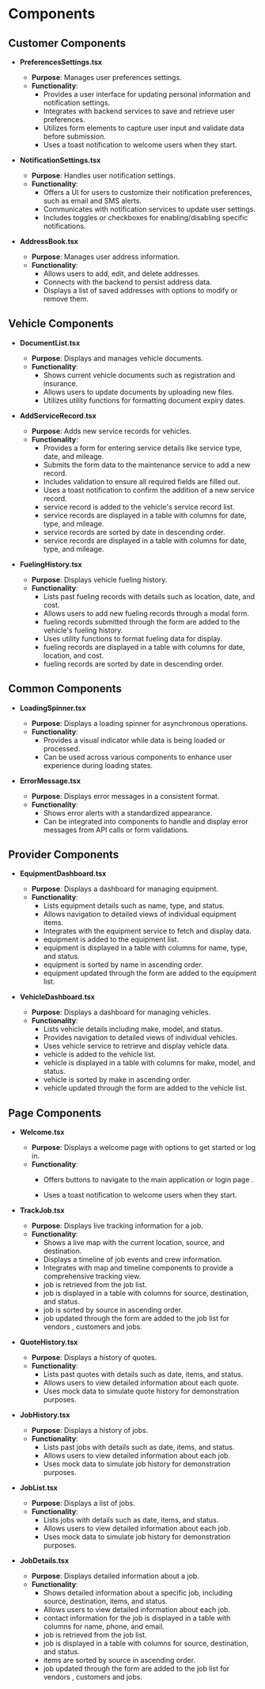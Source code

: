 # Components

## Customer Components

- **PreferencesSettings.tsx**
  - **Purpose**: Manages user preferences settings.
  - **Functionality**: 
    - Provides a user interface for updating personal information and notification settings.
    - Integrates with backend services to save and retrieve user preferences.
    - Utilizes form elements to capture user input and validate data before submission.
    - Uses a toast notification to welcome users when they start.


- **NotificationSettings.tsx**
  - **Purpose**: Handles user notification settings.
  - **Functionality**:
    - Offers a UI for users to customize their notification preferences, such as email and SMS alerts.
    - Communicates with notification services to update user settings.
    - Includes toggles or checkboxes for enabling/disabling specific notifications.

- **AddressBook.tsx**
  - **Purpose**: Manages user address information.
  - **Functionality**:
    - Allows users to add, edit, and delete addresses.
    - Connects with the backend to persist address data.
    - Displays a list of saved addresses with options to modify or remove them.

## Vehicle Components

- **DocumentList.tsx**
  - **Purpose**: Displays and manages vehicle documents.
  - **Functionality**:
    - Shows current vehicle documents such as registration and insurance.
    - Allows users to update documents by uploading new files.
    - Utilizes utility functions for formatting document expiry dates.

- **AddServiceRecord.tsx**
  - **Purpose**: Adds new service records for vehicles.
  - **Functionality**:
    - Provides a form for entering service details like service type, date, and mileage.
    - Submits the form data to the maintenance service to add a new record.
    - Includes validation to ensure all required fields are filled out.
    - Uses a toast notification to confirm the addition of a new service record.
    - service record is added to the vehicle's service record list.
    - service records are displayed in a table with columns for date, type, and mileage.
    - service records are sorted by date in descending order.
    - service records are displayed in a table with columns for date, type, and mileage.


- **FuelingHistory.tsx**
  - **Purpose**: Displays vehicle fueling history.
  - **Functionality**:
    - Lists past fueling records with details such as location, date, and cost.
    - Allows users to add new fueling records through a modal form.
    - fueling records submitted through the form are added to the vehicle's fueling history.
    - Uses utility functions to format fueling data for display.
    - fueling records are displayed in a table with columns for date, location, and cost.
    - fueling records are sorted by date in descending order.



## Common Components

- **LoadingSpinner.tsx**
  - **Purpose**: Displays a loading spinner for asynchronous operations.
  - **Functionality**:
    - Provides a visual indicator while data is being loaded or processed.
    - Can be used across various components to enhance user experience during loading states.

- **ErrorMessage.tsx**
  - **Purpose**: Displays error messages in a consistent format.
  - **Functionality**:
    - Shows error alerts with a standardized appearance.
    - Can be integrated into components to handle and display error messages from API calls or form validations.

## Provider Components

- **EquipmentDashboard.tsx**
  - **Purpose**: Displays a dashboard for managing equipment.
  - **Functionality**:
    - Lists equipment details such as name, type, and status.
    - Allows navigation to detailed views of individual equipment items.
    - Integrates with the equipment service to fetch and display data.
    - equipment is added to the equipment list.
    - equipment is displayed in a table with columns for name, type, and status.
    - equipment is sorted by name in ascending order.
    - equipment updated through the form are added to the equipment list.


- **VehicleDashboard.tsx**
  - **Purpose**: Displays a dashboard for managing vehicles.
  - **Functionality**:
    - Lists vehicle details including make, model, and status.
    - Provides navigation to detailed views of individual vehicles.
    - Uses vehicle service to retrieve and display vehicle data.
    - vehicle is added to the vehicle list.
    - vehicle is displayed in a table with columns for make, model, and status.
    - vehicle is sorted by make in ascending order.
    - vehicle updated through the form are added to the vehicle list.


## Page Components

- **Welcome.tsx**
  - **Purpose**: Displays a welcome page with options to get started or log in.
  - **Functionality**:
    - Offers buttons to navigate to the main application or login page .

    - Uses a toast notification to welcome users when they start.


- **TrackJob.tsx**
  - **Purpose**: Displays live tracking information for a job.
  - **Functionality**:
    - Shows a live map with the current location, source, and destination.
    - Displays a timeline of job events and crew information.
    - Integrates with map and timeline components to provide a comprehensive tracking view.
    - job is retrieved from the job list.
    - job is displayed in a table with columns for source, destination, and status.
    - job is sorted by source in ascending order.
    - job updated through the form are added to the job list for vendors , customers and jobs.

- **QuoteHistory.tsx**
  - **Purpose**: Displays a history of quotes.
  - **Functionality**:
    - Lists past quotes with details such as date, items, and status.
    - Allows users to view detailed information about each quote.
    - Uses mock data to simulate quote history for demonstration purposes. 


- **JobHistory.tsx**
  - **Purpose**: Displays a history of jobs.
  - **Functionality**:
    - Lists past jobs with details such as date, items, and status.
    - Allows users to view detailed information about each job.
    - Uses mock data to simulate job history for demonstration purposes. 


- **JobList.tsx**
  - **Purpose**: Displays a list of jobs.
  - **Functionality**:
    - Lists jobs with details such as date, items, and status.
    - Allows users to view detailed information about each job.
    - Uses mock data to simulate job history for demonstration purposes. 


- **JobDetails.tsx**
  - **Purpose**: Displays detailed information about a job.
  - **Functionality**:
    - Shows detailed information about a specific job, including source, destination, items, and status.
    - Allows users to view detailed information about each job.
    - contact information for the job is displayed in a table with columns for name, phone, and email.
    - job is retrieved from the job list.
    - job is displayed in a table with columns for source, destination, and status.
    - items are sorted by source in ascending order.
    - job updated through the form are added to the job list for vendors , customers and jobs.

    



